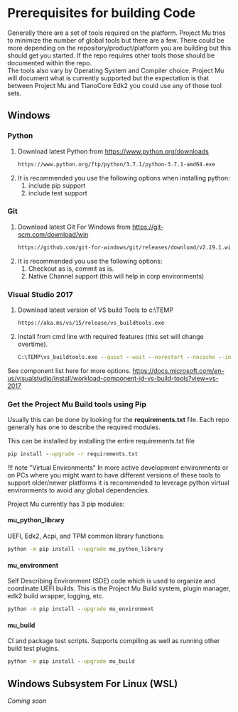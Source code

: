 # Prerequisites for building Code

Generally there are a set of tools required on the platform.  Project Mu tries to minimize the number of global tools but there are a few.  There could be more depending on the repository/product/platform you are building but this should get you started.  If the repo requires other tools those should be documented within the repo.  
The tools also vary by Operating System and Compiler choice.  Project Mu will document what is currently supported but the expectation is that between Project Mu and TianoCore Edk2 you could use any of those tool sets.

## Windows

### Python

1. Download latest Python from https://www.python.org/downloads
    ``` cmd
    https://www.python.org/ftp/python/3.7.1/python-3.7.1-amd64.exe
    ```
2. It is recommended you use the following options when installing python:
    1. include pip support
    2. include test support

### Git

1. Download latest Git For Windows from https://git-scm.com/download/win 
    ``` cmd
    https://github.com/git-for-windows/git/releases/download/v2.19.1.windows.1/Git-2.19.1-64-bit.exe
    ```
2. It is recommended you use the following options:
    1. Checkout as is, commit as is.
    2. Native Channel support (this will help in corp environments)

### Visual Studio 2017

1. Download latest version of VS build Tools to c:\TEMP
    ``` cmd
    https://aka.ms/vs/15/release/vs_buildtools.exe
    ```
2. Install from cmd line with required features (this set will change overtime).
    ``` cmd
    C:\TEMP\vs_buildtools.exe --quiet --wait --norestart --nocache --installPath C:\BuildTools --add Microsoft.VisualStudio.Component.VC.CoreBuildTools --add Microsoft.VisualStudio.Component.VC.Tools.x86.x64 --add Microsoft.VisualStudio.Component.Windows10SDK.17134 --add Microsoft.VisualStudio.Component.VC.Tools.ARM --add Microsoft.VisualStudio.Component.VC.Tools.ARM64
    ```
See component list here for more options. https://docs.microsoft.com/en-us/visualstudio/install/workload-component-id-vs-build-tools?view=vs-2017 

### Get the Project Mu Build tools using Pip

Usually this can be done by looking for the __requirements.txt__ file.  Each repo generally has one to describe the required modules.  

This can be installed by installing the entire requirements.txt file

``` cmd
pip install --upgrade -r requirements.txt
```

!!! note "Virtual Environments"
    In more active development environments or on PCs where you might want to have different versions of these tools to support older/newer platforms it is recommended to leverage python virtual environments to avoid any global dependencies.  

Project Mu currently has 3 pip modules:

#### mu_python_library

UEFI, Edk2, Acpi, and TPM common library functions.

``` cmd
python -m pip install --upgrade mu_python_library
```

#### mu_environment

Self Describing Environment (SDE) code which is used to organize and coordinate UEFI builds.  This is the Project Mu Build system, plugin manager, edk2 build wrapper, logging, etc.  

``` cmd
python -m pip install --upgrade mu_environment
```

#### mu_build

CI and package test scripts.  Supports compiling as well as running other build test plugins.

``` cmd
python -m pip install --upgrade mu_build
```

## Windows Subsystem For Linux (WSL)

_Coming soon_
